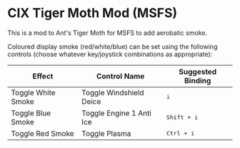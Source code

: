 # CIX Tiger Moth Mod (MSFS)

This is a mod to Ant's Tiger Moth for MSFS to add aerobatic smoke.

Coloured display smoke (red/white/blue) can be set using the following controls (choose whatever key/joystick combinations as appropriate):

Effect             | Control Name             | Suggested Binding
-------------------|--------------------------|-------------------------------------------
Toggle White Smoke | Toggle Windshield Deice  | <kbd>i</kbd>
Toggle Blue Smoke  | Toggle Engine 1 Anti Ice | <kbd><kbd>Shift</kbd> + <kbd>i</kbd></kbd>
Toggle Red Smoke   | Toggle Plasma            | <kbd><kbd>Ctrl</kbd> + <kbd>i</kbd></kbd>
